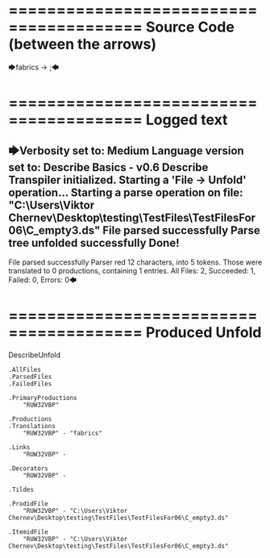 ========================================
Source Code (between the arrows)
========================================

🡆fabrics -> ;🡄

========================================
Logged text
========================================

🡆Verbosity set to: Medium
Language version set to: Describe Basics - v0.6
Describe Transpiler initialized.
Starting a 'File -> Unfold' operation...
Starting a parse operation on file: "C:\Users\Viktor Chernev\Desktop\testing\TestFiles\TestFilesFor06\C_empty3.ds"
File parsed successfully
Parse tree unfolded successfully
Done!
------------------------
File parsed successfully
Parser red 12 characters, into 5 tokens.
Those were translated to 0 productions, containing 1 entries.
All Files: 2, Succeeded: 1, Failed: 0, Errors: 0🡄

========================================
Produced Unfold
========================================

DescribeUnfold

    .AllFiles
    .ParsedFiles
    .FailedFiles

    .PrimaryProductions
        "RUW32VBP" 

    .Productions
    .Translations
        "RUW32VBP" - "fabrics"

    .Links
        "RUW32VBP" - 

    .Decorators
        "RUW32VBP" - 

    .Tildes

    .ProdidFile
        "RUW32VBP" - "C:\Users\Viktor Chernev\Desktop\testing\TestFiles\TestFilesFor06\C_empty3.ds"

    .ItemidFile
        "RUW32VBP" - "C:\Users\Viktor Chernev\Desktop\testing\TestFiles\TestFilesFor06\C_empty3.ds"


